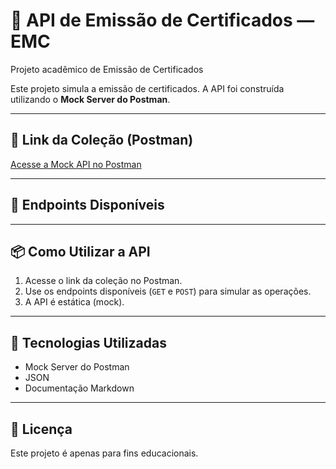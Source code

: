 # 🧾 API de Emissão de Certificados — EMC
Projeto acadêmico de Emissão de Certificados

Este projeto simula a emissão de certificados. A API foi construída utilizando o **Mock Server do Postman**.

---

## 📎 Link da Coleção (Postman)

[Acesse a Mock API no Postman](https://pedroluiz-8619395.postman.co/workspace/Pedro-Luiz's-Workspace~1b618787-81a7-4324-89eb-a01de6457a3f/collection/44717638-c1b0f58a-938a-4b48-aeac-49fa829cdc11?action=share&creator=44717638)

---

## 🚀 Endpoints Disponíveis

---

## 📦 Como Utilizar a API

1. Acesse o link da coleção no Postman.
2. Use os endpoints disponíveis (`GET` e `POST`) para simular as operações.
3. A API é estática (mock).

---

## 🧰 Tecnologias Utilizadas

- Mock Server do Postman
- JSON
- Documentação Markdown

---

## 📃 Licença

Este projeto é apenas para fins educacionais.